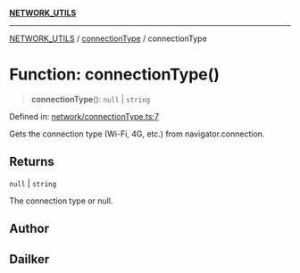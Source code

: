 [**NETWORK_UTILS**](../../README.md)

***

[NETWORK_UTILS](../../README.md) / [connectionType](../README.md) / connectionType

# Function: connectionType()

> **connectionType**(): `null` \| `string`

Defined in: [network/connectionType.ts:7](https://github.com/dailker/everyutil/blob/26e2bb73429918cf0d08899e9efd90b82a42c92e/src/network/connectionType.ts#L7)

Gets the connection type (Wi-Fi, 4G, etc.) from navigator.connection.

## Returns

`null` \| `string`

The connection type or null.

## Author

## Dailker
